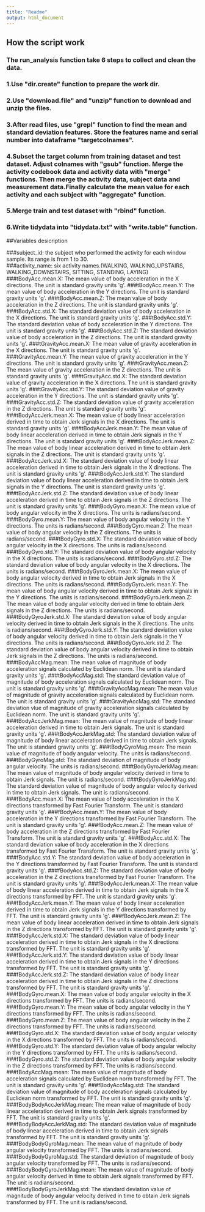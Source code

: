 ```yaml
---
title: "Readme"
output: html_document
---
```


## How the script work
### The run_analysis function take 6 steps to collect and clean the data.
### 1.Use "dir.create" function to prepare the work dir.
### 2.Use "download.file" and "unzip" function to download and unzip the files.
### 3.After read files, use "grepl" function to find the mean and standard deviation features. Store the features name and serial number into dataframe "targetcolnames".
### 4.Subset the target column from training dataset and test dataset. Adjust colnames with "gsub" function. Merge the activity codebook data and activity data with "merge" functions. Then merge the activity data, subject data and measurement data.Finally calculate the mean value for each activity and each subject with "aggregate" function.
### 5.Merge train and test dataset with "rbind" function.
### 6.Write tidydata into "tidydata.txt" with "write.table" function.

##Variables desicription

###subject_id: the subject who performed the activity for each window sample. Its range is from 1 to 30.    
###activity_name: six activity names.(WALKING, WALKING_UPSTAIRS, WALKING_DOWNSTAIRS, SITTING, STANDING, LAYING) 
###tBodyAcc.mean.X: The mean value of body acceleration in the X directions. The unit is standard gravity units 'g'.
###tBodyAcc.mean.Y: The mean value of body acceleration in the Y directions. The unit is standard gravity units 'g'.
###tBodyAcc.mean.Z: The mean value of body acceleration in the Z directions. The unit is standard gravity units 'g'.
###tBodyAcc.std.X: The standard deviation value of body acceleration in the X directions. The unit is standard gravity units 'g'.
###tBodyAcc.std.Y: The standard deviation value of body acceleration in the Y directions. The unit is standard gravity units 'g'.
###tBodyAcc.std.Z: The standard deviation value of body acceleration in the Z directions. The unit is standard gravity units 'g'.
###tGravityAcc.mean.X: The mean value of gravity acceleration in the X directions. The unit is standard gravity units 'g'.
###tGravityAcc.mean.Y: The mean value of gravity acceleration in the Y directions. The unit is standard gravity units 'g'.
###tGravityAcc.mean.Z: The mean value of gravity acceleration in the Z directions. The unit is standard gravity units 'g'.
###tGravityAcc.std.X: The standard deviation value of gravity acceleration in the X directions. The unit is standard gravity units 'g'.
###tGravityAcc.std.Y: The standard deviation value of gravity acceleration in the Y directions. The unit is standard gravity units 'g'.
###tGravityAcc.std.Z: The standard deviation value of gravity acceleration in the Z directions. The unit is standard gravity units 'g'.
###tBodyAccJerk.mean.X: The mean value of body linear acceleration derived in time to obtain Jerk signals in the X directions. The unit is standard gravity units 'g'.
###tBodyAccJerk.mean.Y: The mean value of body linear acceleration derived in time to obtain Jerk signals in the Y directions. The unit is standard gravity units 'g'.
###tBodyAccJerk.mean.Z: The mean value of body linear acceleration derived in time to obtain Jerk signals in the Z directions. The unit is standard gravity units 'g'.
###tBodyAccJerk.std.X: The standard deviation value of body linear acceleration derived in time to obtain Jerk signals in the X directions. The unit is standard gravity units 'g'.
###tBodyAccJerk.std.Y: The standard deviation value of body linear acceleration derived in time to obtain Jerk signals in the Y directions. The unit is standard gravity units 'g'.
###tBodyAccJerk.std.Z: The standard deviation value of body linear acceleration derived in time to obtain Jerk signals in the Z directions. The unit is standard gravity units 'g'.
###tBodyGyro.mean.X: The mean value of body angular velocity in the X directions. The units is radians/second.
###tBodyGyro.mean.Y: The mean value of body angular velocity in the Y directions. The units is radians/second.
###tBodyGyro.mean.Z: The mean value of body angular velocity in the Z directions. The units is radians/second.
###tBodyGyro.std.X: The standard deviation value of body angular velocity in the X directions. The units is radians/second.
###tBodyGyro.std.Y: The standard deviation value of body angular velocity in the X directions. The units is radians/second.
###tBodyGyro.std.Z: The standard deviation value of body angular velocity in the X directions. The units is radians/second.
###tBodyGyroJerk.mean.X: The mean value of body angular velocity derived in time to obtain Jerk signals in the X directions. The units is radians/second.
###tBodyGyroJerk.mean.Y: The mean value of body angular velocity derived in time to obtain Jerk signals in the Y directions. The units is radians/second.
###tBodyGyroJerk.mean.Z: The mean value of body angular velocity derived in time to obtain Jerk signals in the Z directions. The units is radians/second.
###tBodyGyroJerk.std.X: The standard deviation value of body angular velocity derived in time to obtain Jerk signals in the X directions. The units is radians/second.
###tBodyGyroJerk.std.Y: The standard deviation value of body angular velocity derived in time to obtain Jerk signals in the Y directions. The units is radians/second.
###tBodyGyroJerk.std.Z: The standard deviation value of body angular velocity derived in time to obtain Jerk signals in the Z directions. The units is radians/second.
###tBodyAccMag.mean: The mean value of magnitude of body acceleration signals calculated by Euclidean norm. The unit is standard gravity units 'g'.
###tBodyAccMag.std: The standard deviation value of magnitude of body acceleration signals calculated by Euclidean norm. The unit is standard gravity units 'g'.
###tGravityAccMag.mean: The mean value of magnitude of gravity acceleration signals calculated by Euclidean norm. The unit is standard gravity units 'g'.
###tGravityAccMag.std: The standard deviation vlue of magnitude of gravity acceleration signals calculated by Euclidean norm. The unit is standard gravity units 'g'.
###tBodyAccJerkMag.mean: The mean value of magnitude of body linear acceleration derived in time to obtain Jerk signals. The unit is standard gravity units 'g'.
###tBodyAccJerkMag.std: The standard deviation value of magnitude of body linear acceleration derived in time to obtain Jerk signals. The unit is standard gravity units 'g'.
###tBodyGyroMag.mean: The mean value of magnitude of body angular velocity. The units is radians/second.
###tBodyGyroMag.std: The standard deviation of magnitude of body angular velocity. The units is radians/second.
###tBodyGyroJerkMag.mean: The mean value of magnitude of body angular velocity derived in time to obtain Jerk signals. The unit is radians/second.
###tBodyGyroJerkMag.std: The standard deviation value of magnitude of body angular velocity derived in time to obtain Jerk signals. The unit is radians/second.
###fBodyAcc.mean.X: The mean value of body acceleration in the X directions transformed by Fast Fourier Transform. The unit is standard gravity units 'g'. 
###fBodyAcc.mean.Y: The mean value of body acceleration in the Y directions transformed by Fast Fourier Transform. The unit is standard gravity units 'g'. 
###fBodyAcc.mean.Z: The mean value of body acceleration in the Z directions transformed by Fast Fourier Transform. The unit is standard gravity units 'g'. 
###fBodyAcc.std.X: The standard deviation value of body acceleration in the X directions transformed by Fast Fourier Transform. The unit is standard gravity units 'g'. 
###fBodyAcc.std.Y: The standard deviation value of body acceleration in the Y directions transformed by Fast Fourier Transform. The unit is standard gravity units 'g'. 
###fBodyAcc.std.Z: The standard deviation value of body acceleration in the Z directions transformed by Fast Fourier Transform. The unit is standard gravity units 'g'. 
###fBodyAccJerk.mean.X: The mean value of body linear acceleration derived in time to obtain Jerk signals in the X directions transformed by FFT. The unit is standard gravity units 'g'.
###fBodyAccJerk.mean.Y: The mean value of body linear acceleration derived in time to obtain Jerk signals in the Y directions transformed by FFT. The unit is standard gravity units 'g'.
###fBodyAccJerk.mean.Z: The mean value of body linear acceleration derived in time to obtain Jerk signals in the Z directions transformed by FFT. The unit is standard gravity units 'g'.
###fBodyAccJerk.std.X: The standard deviation value of body linear acceleration derived in time to obtain Jerk signals in the X directions transformed by FFT. The unit is standard gravity units 'g'.
###fBodyAccJerk.std.Y: The standard deviation value of body linear acceleration derived in time to obtain Jerk signals in the Y directions transformed by FFT. The unit is standard gravity units 'g'.
###fBodyAccJerk.std.Z: The standard deviation value of body linear acceleration derived in time to obtain Jerk signals in the Z directions transformed by FFT. The unit is standard gravity units 'g'.
###fBodyGyro.mean.X: The mean value of body angular velocity in the X directions transformed by FFT. The units is radians/second.
###fBodyGyro.mean.Y: The mean value of body angular velocity in the Y directions transformed by FFT. The units is radians/second.
###fBodyGyro.mean.Z: The mean value of body angular velocity in the Z directions transformed by FFT. The units is radians/second.
###fBodyGyro.std.X: The standard deviation value of body angular velocity in the X directions transformed by FFT. The units is radians/second.
###fBodyGyro.std.Y: The standard deviation value of body angular velocity in the Y directions transformed by FFT. The units is radians/second.
###fBodyGyro.std.Z: The standard deviation value of body angular velocity in the Z directions transformed by FFT. The units is radians/second.
###fBodyAccMag.mean: The mean value of magnitude of body acceleration signals calculated by Euclidean norm transformed by FFT. The unit is standard gravity units 'g'.
###fBodyAccMag.std: The standard deviation value of magnitude of body acceleration signals calculated by Euclidean norm transformed by FFT. The unit is standard gravity units 'g'.
###fBodyBodyAccJerkMag.mean: The mean value of magnitude of body linear acceleration derived in time to obtain Jerk signals transformed by FFT. The unit is standard gravity units 'g'.             
###fBodyBodyAccJerkMag.std: The standard deviation value of magnitude of body linear acceleration derived in time to obtain Jerk signals transformed by FFT. The unit is standard gravity units 'g'.
###fBodyBodyGyroMag.mean: The mean value of magnitude of body angular velocity transformed by FFT. The units is radians/second.                                                                     
###fBodyBodyGyroMag.std: The standard deviation of magnitude of body angular velocity transformed by FFT. The units is radians/second.                                                              
###fBodyBodyGyroJerkMag.mean: The mean value of magnitude of body angular velocity derived in time to obtain Jerk signals transformed by FFT. The unit is radians/second.                           
###fBodyBodyGyroJerkMag.std: The standard deviation value of magnitude of body angular velocity derived in time to obtain Jerk signals transformed by FFT. The unit is radians/second.              
